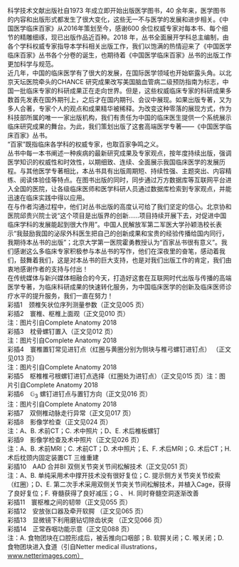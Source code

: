 科学技术文献出版社自1973 年成立即开始出版医学图书，40 余年来，医学图书的内容和出版形式都发生了很大变化，这些无一不与医学的发展和进步相关。《中国医学临床百家》从2016年策划至今，感谢600 余位权威专家对每本书、每个细节的精雕细琢，现已出版作品近百种。2018 年，丛书全面展开学科总主编制，由各个学科权威专家指导本学科相关出版工作，我们以饱满的热情迎来了《中国医学临床百家》丛书各个分卷的诞生，也期待着《中国医学临床百家》丛书的出版工作更加科学与规范。  
近几年，中国的临床医学有了很大的发展，在国际医学领域也开始崭露头角。以北京天坛医院牵头的CHANCE 研究成果改写美国脑血管病二级预防指南为标志，中国一批临床专家的科研成果正在走向世界。但是，这些权威临床专家的科研成果多数首先发表在国外期刊上，之后才在国内期刊、会议中展现。如果出版专著，又为多人合著，专家个人的观点和成果精华被稀释。为改变这种零落的展现方式，作为科技部所属的唯一一家出版机构，我们有责任为中国的临床医生提供一个系统展示临床研究成果的舞台。为此，我们策划出版了这套高端医学专著——《中国医学临床百家》丛书。  
“百家”既指临床各学科的权威专家，也取百家争鸣之义。  
丛书中每一本书阐述一种疾病的最新研究成果及专家观点，按年度持续出版，强调医学知识的权威性和时效性，以期细致、连续、全面展示我国临床医学的发展历程。与其他医学专著相比，本丛书具有出版周期短、持续性强、主题突出、内容精练、阅读体验佳等特点。在图书出版的同时，同步通过万方数据库等互联网平台进入全国的医院，让各级临床医师和医学科研人员通过数据库检索到专家观点，并能迅速在临床实践中得以应用。  
在与作者沟通过程中，他们对丛书出版的高度认可给了我们坚定的信心。北京协和医院邱贵兴院士说“这个项目是出版界的创新……项目持续开展下去，对促进中国临床学科的发展能起到很大作用”。中国人民解放军第二军医大学孙颖浩校长表示“我鼓励我国的泌尿外科医生把自己的创新成果和宝贵的经验传播给国内同行，我期待本丛书的出版”；北京大学第一医院霍勇教授认为“百家丛书很有意义”。我们感谢这么多临床专家积极参与本丛书的写作，他们在深夜里的奋笔，感动着我们，鼓舞着我们，这是对本丛书的巨大支持，也是对我们出版工作的肯定，我们由衷地感谢作者的支持与付出！  
在传统媒体与新兴媒体相融合的今天，打造好这套在互联网时代出版与传播的高端医学专著，为临床科研成果的快速转化服务，为中国临床医学的创新及临床医师诊疗水平的提升服务，我们一直在努力！  
彩插1　颈椎矢状位序列测量参数（正文见005 页）  
彩插2　寰椎、枢椎上面观（正文见010 页）  
注：图片引自Complete Anatomy 2018  
彩插3　枕骨螺钉置入（正文见012 页）  
注：图片引自Complete Anatomy 2018  
彩插4　寰椎置钉常见进钉点（红圈与黄圈分别为侧块与椎弓螺钉进钉点） （正文见013 页）  
注：图片引自Complete Anatomy 2018  
彩插5　枢椎椎弓根螺钉进钉点选择（红圈处为进钉点）（正文见015 页）注：图片引自Complete Anatomy 2018  
彩插6　${\mathbb G}_{3}$ 螺钉进钉点与置钉方向（正文见016 页）  
注：图片引自Complete Anatomy 2018  
彩插7　双侧椎动脉走行异常（正文见017 页）  
彩插8　影像学检查（正文见024 页）  
注：A、B. 术前CT；C. 术中照片；D、E. 术后椎板螺钉  
彩插9　影像学检查及术中照片（正文见026 页）  
注：A、B. 术前MRI；C. 术前CT；D. 术中照片；E、F. 术后MRI；G. 术后CT；H. 术后枕颈内固定装置CT 三维重建  
彩插10　AAD 合并BI 双侧关节突关节间松解技术（正文见051 页）  
注：A、B. 单纯采用术中撑开技术没有很好复位；C. 提示侧方关节突关节绞索（红圈）；D、E. 第二次手术采用双侧关节突关节间松解技术，并植入Cage，获得了良好复位；F. 脊髓获得了良好减压；G 、 H.  同时脊髓空洞逐渐改善  
彩插11　寰枢椎之间的韧带（正文见055 页）  
彩插12　安放张口器及牵开软腭  （正文见065 页）  
彩插13　显微镜下利用磨钻切除齿状突  （正文见066 页）  
彩插14　正常吞咽功能示意（正文见088 页）  
注：A. 食物团块在口腔形成后，被舌推向口咽部；B. 软腭关闭；C. 喉关闭；D. 食物团块进入食道（引自Netter medical illustrations，www.netterimages.com）  
